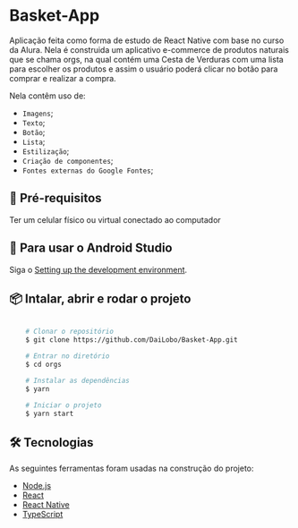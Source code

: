 # Basket-App

Aplicação feita como forma de estudo de React Native com base no curso da Alura. Nela é construida um aplicativo e-commerce de produtos naturais que se chama orgs, na qual contém uma Cesta de Verduras com uma lista para escolher os produtos e assim o usuário poderá clicar no botão para comprar e realizar a compra.

Nela contêm uso de:
- `Imagens`;
- `Texto`;
- `Botão`;
- `Lista`;
- `Estilização`;
- `Criação de componentes`;
- `Fontes externas do Google Fontes`;

##  🔧 Pré-requisitos

Ter um celular físico ou virtual conectado ao computador

## 📖 Para usar o Android Studio

Siga o [Setting up the development environment](https://reactnative.dev/docs/environment-setup).

##  📦 Intalar, abrir e rodar o projeto

```bash

    # Clonar o repositório
    $ git clone https://github.com/DaiLobo/Basket-App.git

    # Entrar no diretório
    $ cd orgs

    # Instalar as dependências
    $ yarn

    # Iniciar o projeto
    $ yarn start
```

## 🛠️ Tecnologias

As seguintes ferramentas foram usadas na construção do projeto:

- [Node.js](https://nodejs.org/en/)
- [React](https://pt-br.reactjs.org/)
- [React Native](https://reactnative.dev/)
- [TypeScript](https://www.typescriptlang.org/)
